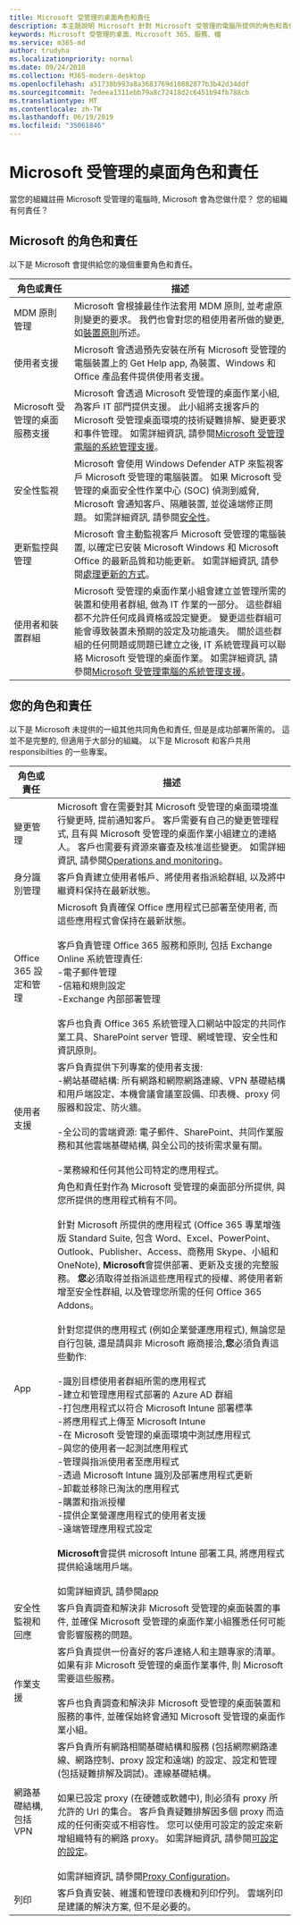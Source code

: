 ```yaml
---
title: Microsoft 受管理的桌面角色和責任
description: 本主題說明 Microsoft 針對 Microsoft 受管理的電腦所提供的角色和責任。
keywords: Microsoft 受管理的桌面、Microsoft 365、服務、檔
ms.service: m365-md
author: trudyha
ms.localizationpriority: normal
ms.date: 09/24/2018
ms.collection: M365-modern-desktop
ms.openlocfilehash: a51738b993a8a3683769d10882877b3b42d34ddf
ms.sourcegitcommit: 7edeea1311ebb79a8c72418d2c6451b94fb788cb
ms.translationtype: MT
ms.contentlocale: zh-TW
ms.lasthandoff: 06/19/2019
ms.locfileid: "35061846"
---
```

# <a name="microsoft-managed-desktop-roles-and-responsibilities"></a>Microsoft 受管理的桌面角色和責任


<!--This topic is the target for a "Learn more" link in the Admin Portal (aka.ms/admin-access); do not delete.-->
<!-- from Roles and responsibilities -->

當您的組織註冊 Microsoft 受管理的電腦時, Microsoft 會為您做什麼？ 您的組織有何責任？

## <a name="microsofts-roles-and-responsibilities"></a>Microsoft 的角色和責任

以下是 Microsoft 會提供給您的幾個重要角色和責任。

角色或責任 | 描述
--- | ---
MDM 原則管理 | Microsoft 會根據最佳作法套用 MDM 原則, 並考慮原則變更的要求。 我們也會對您的租使用者所做的變更, 如[裝置原則](../service-description/device-policies.md)所述。
使用者支援 | Microsoft 會透過預先安裝在所有 Microsoft 受管理的電腦裝置上的 Get Help app, 為裝置、Windows 和 Office 產品套件提供使用者支援。 
Microsoft 受管理的桌面服務支援 | Microsoft 會透過 Microsoft 受管理的桌面作業小組, 為客戶 IT 部門提供支援。 此小組將支援客戶的 Microsoft 受管理桌面環境的技術疑難排解、變更要求和事件管理。 如需詳細資訊, 請參閱[Microsoft 受管理電腦的系統管理支援](../working-with-managed-desktop/admin-support.md)。
安全性監視 | Microsoft 會使用 Windows Defender ATP 來監視客戶 Microsoft 受管理的電腦裝置。 如果 Microsoft 受管理的桌面安全性作業中心 (SOC) 偵測到威脅, Microsoft 會通知客戶、隔離裝置, 並從遠端修正問題。 如需詳細資訊, 請參閱[安全性](../service-description/security.md)。
更新監控與管理 | Microsoft 會主動監視客戶 Microsoft 受管理的電腦裝置, 以確定已安裝 Microsoft Windows 和 Microsoft Office 的最新品質和功能更新。 如需詳細資訊, 請參閱[處理更新的方式](../service-description/updates.md)。
使用者和裝置群組 | Microsoft 受管理的桌面作業小組會建立並管理所需的裝置和使用者群組, 做為 IT 作業的一部分。 這些群組都不允許任何成員資格或設定變更。 變更這些群組可能會導致裝置未預期的設定及功能遺失。 關於這些群組的任何問題或問題已建立之後, IT 系統管理員可以聯絡 Microsoft 受管理的桌面作業。 如需詳細資訊, 請參閱[Microsoft 受管理電腦的系統管理支援](../working-with-managed-desktop/admin-support.md)。

## <a name="your-roles-and-responsibilities"></a>您的角色和責任

以下是 Microsoft 未提供的一組其他共同角色和責任, 但是是成功部署所需的。 這並不是完整的, 但適用于大部分的組織。 以下是 Microsoft 和客戶共用 responsibilties 的一些專案。 

角色或責任 | 描述
--- | ---
變更管理 | Microsoft 會在需要對其 Microsoft 受管理的桌面環境進行變更時, 提前通知客戶。 客戶需要有自己的變更管理程式, 且有與 Microsoft 受管理的桌面作業小組建立的連絡人。 客戶也需要有資源來審查及核准這些變更。 如需詳細資訊, 請參閱[Operations and monitoring](../service-description/operations-and-monitoring.md)。  
身分識別管理 | 客戶負責建立使用者帳戶、將使用者指派給群組, 以及將中繼資料保持在最新狀態。 
Office 365 設定和管理 | Microsoft 負責確保 Office 應用程式已部署至使用者, 而這些應用程式會保持在最新狀態。 <br><br> 客戶負責管理 Office 365 服務和原則, 包括 Exchange Online 系統管理責任:<br>-電子郵件管理<br>-信箱和規則設定<br>-Exchange 內部部署管理<br><br>客戶也負責 Office 365 系統管理入口網站中設定的共同作業工具、SharePoint server 管理、網域管理、安全性和資訊原則。 
使用者支援 | 客戶負責提供下列專案的使用者支援: <br>-網站基礎結構: 所有網路和網際網路連線、VPN 基礎結構和用戶端設定、本機會議會議室設備、印表機、proxy 伺服器和設定、防火牆。<br><br>-全公司的雲端資源: 電子郵件、SharePoint、共同作業服務和其他雲端基礎結構, 與全公司的技術需求量有關。<br><br>-業務線和任何其他公司特定的應用程式。
App | 角色和責任對作為 Microsoft 受管理的桌面部分所提供, 與您所提供的應用程式稍有不同。 <br><br>針對 Microsoft 所提供的應用程式 (Office 365 專業增強版 Standard Suite, 包含 Word、Excel、PowerPoint、Outlook、Publisher、Access、商務用 Skype、小組和 OneNote), **Microsoft**會提供部署、更新及支援的完整服務。 **您**必須取得並指派這些應用程式的授權、將使用者新增至安全性群組, 以及管理您所需的任何 Office 365 Addons。<br><br>針對您提供的應用程式 (例如企業營運應用程式), 無論您是自行包裝, 還是請與非 Microsoft 廠商接洽,**您**必須負責這些動作: <br><br>-識別目標使用者群組所需的應用程式<br>-建立和管理應用程式部署的 Azure AD 群組<br>-打包應用程式以符合 Microsoft Intune 部署標準<br>-將應用程式上傳至 Microsoft Intune<br>-在 Microsoft 受管理的桌面環境中測試應用程式<br>-與您的使用者一起測試應用程式<br>-管理與指派使用者至應用程式<br>-透過 Microsoft Intune 識別及部署應用程式更新<br>-卸載並移除已淘汰的應用程式<br>-購置和指派授權<br>-提供企業營運應用程式的使用者支援<br>-遠端管理應用程式設定<br><br>**Microsoft**會提供 microsoft Intune 部署工具, 將應用程式提供給遠端用戶端。<br><br>如需詳細資訊, 請參閱[app](../get-ready/apps.md)
安全性監視和回應 | 客戶負責調查和解決非 Microsoft 受管理的桌面裝置的事件, 並確保 Microsoft 受管理的桌面作業小組獲悉任何可能會影響服務的問題。
作業支援 | 客戶負責提供一份喜好的客戶連絡人和主題專家的清單。 如果有非 Microsoft 受管理的桌面作業事件, 則 Microsoft 需要這些服務。 <br><br>客戶也負責調查和解決非 Microsoft 受管理的桌面裝置和服務的事件, 並確保始終會通知 Microsoft 受管理的桌面作業小組。
網路基礎結構, 包括 VPN | 客戶負責所有網路相關基礎結構和服務 (包括網際網路連線、網路控制、proxy 設定和遠端) 的設定、設定和管理 (包括疑難排解及調試)。連線基礎結構。<br><br>如果已設定 proxy (在硬體或軟體中), 則必須有 proxy 所允許的 Url 的集合。 客戶負責疑難排解因多個 proxy 而造成的任何衝突或不相容性。 您可以使用可設定的設定來新增組織特有的網路 proxy。 如需詳細資訊, 請參閱[可設定的設定](../working-with-managed-desktop/config-setting-ref.md#proxy)。<br><br>如需詳細資訊, 請參閱[Proxy Configuration](../get-ready/network.md)。
列印 | 客戶負責安裝、維護和管理印表機和列印佇列。 雲端列印是建議的解決方案, 但不是必要的。 




